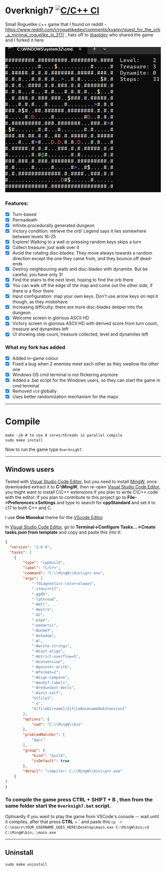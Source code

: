 # 0verknigh7  [![C/C++ CI](https://github.com/su8/0verknigh7/actions/workflows/c-cpp.yml/badge.svg?branch=main)](https://github.com/su8/0verknigh7/actions/workflows/c-cpp.yml)
Small Roguelike c++ game that I found on reddit - https://www.reddit.com/r/roguelikedev/comments/kxannr/quest_for_the_orb_a_minimal_roguelike_in_317/ , hats off to [@aotdev](https://www.reddit.com/user/aotdev/) who shared the game and I forked it here

![](1snap.png)

### Features:

- [x] Turn-based
- [x] Permadeath
- [x] Infinite procedurally generated dungeon
- [x] Victory condition: retrieve the orb! Legend says it lies somewhere between levels 16-25
- [x] Explore! Walking to a wall or pressing random keys skips a turn
- [x] Collect treasure: just walk over it
- [x] Avoid the rotating disc-blades: They move always towards a random direction except the one they came from, and they bounce off dead-ends
- [x] Destroy neighbouring walls and disc-blades with dynamite. But be careful, you have only 3!
- [x] Find the stairs to the next level, hoping to find the orb there
- [x] You can walk off the edge of the map and come out the other side, if there is a floor there
- [x] Input configuration: map your own keys. Don't use arrow keys on repl.it though, as they misbehave.
- [x] Increasing difficulty: there are more disc-blades deeper into the dungeon
- [x] Welcome screen in glorious ASCII HD
- [x] Victory screen in glorious ASCII HD with derived score from turn count, treasure and dynamites left
- [x] UI showing step count, treasure collected, level and dynamites left

### What my fork has added

- [x] Added in-game colour
- [x] Fixed a bug when 2 enemies meet each other as they swallow the other one
- [x] Windows OS cmd terminal is not flickering anymore
- [x] Added a .bat script for the Windows users, so they can start the game in cmd terminal
- [x] Removed `std` globally
- [x] Uses better randomization mechanism for the maps

---

# Compile

```make
make -j8 # to use 8 cores/threads in parallel compile
sudo make install
```
Now to run the game type `0verknigh7`.

---

## Windows users

Tested with [Visual Studio Code Editor](https://code.visualstudio.com/download), but you need to install [MingW](https://github.com/niXman/mingw-builds-binaries/releases/download/12.2.0-rt_v10-rev0/x86_64-12.2.0-release-posix-seh-rt_v10-rev0.7z), once downloaded extract it to **C:\MingW**, then re-open [Visual Studio Code Editor](https://code.visualstudio.com/download), you might want to install C\C++ extensions if you plan to write C\C++ code with the editor. If you plan to contribute to this project go to **File->Preferences->Settings** and type to search for **cppStandard** and set it to c17 to both C++ and C.

I use **One Monokai** theme for the [VScode Editor](https://code.visualstudio.com/download)

In [Visual Studio Code Editor](https://code.visualstudio.com/download), go to **Terminal->Configure Tasks...->Create tasks.json from template** and copy and paste this into it:

```json
{
  "version": "2.0.0",
  "tasks": [
    {
        "type": "cppbuild",
        "label": "C/C++",
        "command": "C:\\MingW\\bin\\g++.exe",
        "args": [
            "-fdiagnostics-color=always",
            "-std=c++17",
            "-ggdb",
            "-lpthread",
            "-Wall",
            "-Wextra",
            "-O2",
            "-pipe",
            "-pedantic",
            "-Wundef",
            "-Wshadow",
            "-W",
            "-Wwrite-strings",
            "-Wcast-align",
            "-Wstrict-overflow=5",
            "-Wconversion",
            "-Wpointer-arith",
            "-Wformat=2",
            "-Wsign-compare",
            "-Wendif-labels",
            "-Wredundant-decls",
            "-Winit-self",
            "${file}",
            "-o",
            "${fileDirname}/${fileBasenameNoExtension}"
        ],
        "options": {
            "cwd": "C:\\MingW\\bin"
        },
        "problemMatcher": [
            "$gcc"
        ],
        "group": {
            "kind": "build",
            "isDefault": true
        },
        "detail": "compiler: C:\\MingW\\bin\\g++.exe"
    }
]
}
```

### To compile the game press **CTRL** + **SHIFT** + **B** , then from the same folder start the `0verknigh7.bat` script.

Optioanlly if you want to play the game from VSCode's console -- wait until it compiles, after that press **CTRL** + **\`** and paste this `cp -r C:\Users\YOUR_USERNAME_GOES_HERE\Desktop\main.exe C:\MingW\bin;cd C:\MingW\bin;.\main.exe`

---

## Uninstall

```make
sudo make uninstall
```
